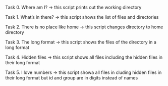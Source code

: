 Task 0. Where am I? 
-> this script prints out the working directory

Task 1. What’s in there? 
-> this script shows the list of files and directories

Task 2. There is no place like home
-> this script changes directory to home directory

Task 3. The long format 
-> this script shows the files of the directory in a long format

Task 4. Hidden files 
-> this script shows all files including the hidden files in their long format

Task 5. I love numbers
-> this script showa all files in cluding hidden files in their long format but id and group are in digits instead of names
